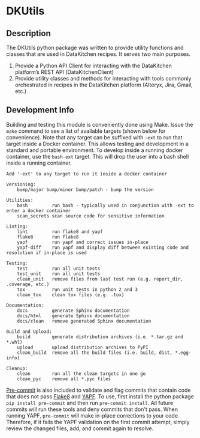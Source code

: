 # DKUtils

## Description
The DKUtils python package was written to provide utility functions and classes that are used in DataKitchen recipes. 
It serves two main purposes.

1. Provide a Python API Client for interacting with the DataKitchen platform’s REST API (DataKitchenClient)
2. Provide utility classes and methods for interacting with tools commonly orchestrated in recipes in the DataKitchen platform (Alteryx, Jira, Gmail, etc.)

## Development Info
Building and testing this module is conveniently done using Make. Issue the `make` command to see a list
of available targets (shown below for convenience). Note that any target can be suffixed with `-ext` to 
run that target inside a Docker container. This allows testing and development in a standard and portable
environment. To develop inside a running docker container, use the `bash-ext` target. This will drop the 
user into a bash shell inside a running container.

    Add '-ext' to any target to run it inside a docker container
    
    Versioning:
        bump/major bump/minor bump/patch - bump the version
    
    Utilities:
        bash         run bash - typically used in conjunction with -ext to enter a docker container
        scan_secrets scan source code for sensitive information
    
    Linting:
        lint         run flake8 and yapf
        flake8       run flake8
        yapf         run yapf and correct issues in-place
        yapf-diff    run yapf and display diff between existing code and resolution if in-place is used
    
    Testing:
        test         run all unit tests
        test_unit    run all unit tests
        clean_unit   remove files from last test run (e.g. report_dir, .coverage, etc.)
        tox          run unit tests in python 2 and 3
        clean_tox    clean tox files (e.g. .tox)
    
    Documentation:
        docs         generate Sphinx documentation
        docs/html    generate Sphinx documentation
        docs/clean   remove generated Sphinx documentation
    
    Build and Upload:
        build        generate distribution archives (i.e. *.tar.gz and *.whl)
        upload       upload distribution archives to PyPI
        clean_build  remove all the build files (i.e. build, dist, *.egg-info)
    
    Cleanup:
        clean        run all the clean targets in one go
        clean_pyc    remove all *.pyc files

[Pre-commit](https://pre-commit.com/) is also included to validate and flag commits that contain code 
that does not pass [Flake8](http://flake8.pycqa.org/en/latest/) and [YAPF](https://github.com/google/yapf). 
To use, first install the python package `pip install pre-commit` and then run `pre-commit install`. All 
future commits will run these tools and deny commits that don't pass. When running YAPF, `pre-commit` will
make in-place corrections to your code. Therefore, if it fails the YAPF validation on the first commit 
attempt, simply review the changed files, add, and commit again to resolve.  
